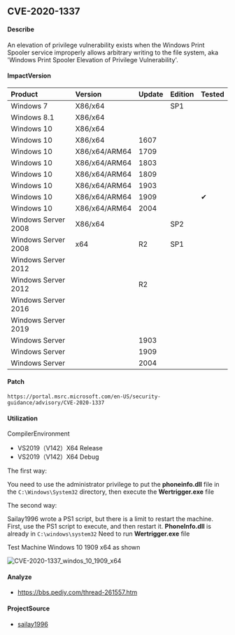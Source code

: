 ## CVE-2020-1337

#### Describe

An elevation of privilege vulnerability exists when the Windows Print Spooler service improperly allows arbitrary writing to the file system, aka 'Windows Print Spooler Elevation of Privilege Vulnerability'.

#### ImpactVersion

| Product             | Version       | Update | Edition | Tested             |
| :------------------ | :------------ | ------ | ------- | ------------------ |
| Windows 7 | X86/x64 |  | SP1 |  |
| Windows 8.1 | X86/x64 |  |  |  |
| Windows 10 | X86/x64 |  |  |  |
| Windows 10          | X86/x64 | 1607 |         |          |
| Windows 10          | X86/x64/ARM64 | 1709 |         |                    |
| Windows 10 | X86/x64/ARM64 | 1803 | | |
| Windows 10 | X86/x64/ARM64 | 1809 | | |
| Windows 10          | X86/x64/ARM64 | 1903   |         |                    |
| Windows 10          | X86/x64/ARM64 | 1909   |         | &#10004; |
| Windows 10          | X86/x64/ARM64 | 2004   |         |                    |
| Windows Server 2008 | X86/x64 |  | SP2 | |
| Windows Server 2008 | x64 | R2 | SP1 | |
| Windows Server 2012 |  |  | | |
| Windows Server 2012 |  | R2 | | |
| Windows Server 2016 |               |        |         |                    |
| Windows Server 2019 | | | | |
| Windows Server      |               | 1903   |         |                    |
| Windows Server      |               | 1909   |         |                    |
| Windows Server      |               | 2004   |         |                    |

#### Patch

```
https://portal.msrc.microsoft.com/en-US/security-guidance/advisory/CVE-2020-1337
```

#### Utilization

CompilerEnvironment

- VS2019（V142）X64 Release
- VS2019（V142）X64 Debug

The first way:

You need to use the administrator privilege to put the **phoneinfo.dll** file in the `C:\Windows\System32` directory, then execute the **Wertrigger.exe** file

The second way:

Sailay1996 wrote a PS1 script, but there is a limit to restart the machine. First, use the PS1 script to execute, and then restart it. **PhoneInfo.dll** is already in `C:\windows\system32` Need to run **Wertrigger.exe** file

Test Machine Windows 10 1909 x64 as shown

![CVE-2020-1337_windos_10_1909_x64](https://raw.github.com/Ascotbe/Random-img/master/Kernelhub/CVE-2020-1337_windos_10_1909_x64.gif)

#### Analyze
- https://bbs.pediy.com/thread-261557.htm

#### ProjectSource

- [sailay1996](https://github.com/sailay1996/cve-2020-1337-poc)

